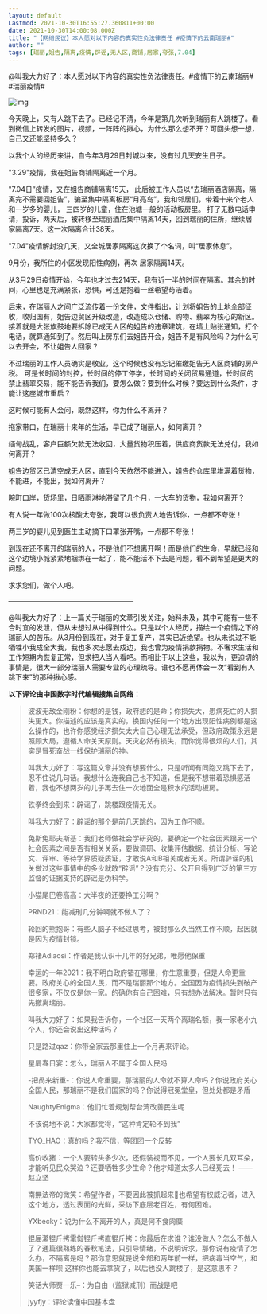 ```yaml
---
layout: default
Lastmod: 2021-10-30T16:55:27.360811+00:00
date: 2021-10-30T14:00:08.000Z
title: "【网络民议】本人愿对以下内容的真实性负法律责任 #疫情下的云南瑞丽#"
author: ""
tags: [瑞丽,姐告,隔离,疫情,辟谣,无人区,商铺,居家,夸张,7.04]
---
```


@叫我大力好了：本人愿对以下内容的真实性负法律责任。#疫情下的云南瑞丽# #瑞丽疫情#

![img](https://images.weserv.nl/?url=https%3A//chinadigitaltimes.net/chinese/files/2021/10/629befcbly1gvwlz1if4fj20ri3v2nim-scaled.jpeg)

今天晚上，又有人跳下去了。已经记不清，今年是第几次听到瑞丽有人跳楼了。看到微信上转发的图片，视频，一阵阵的揪心，为什么那么想不开？可回头想一想，自己又还能坚持多久？

以我个人的经历来讲，自今年3月29日封城以来，没有过几天安生日子。

"3.29"疫情，我在姐告商铺隔离近一个月。

"7.04日”疫情，又在姐告商铺隔离15天， 此后被工作人员以“去瑞丽酒店隔离，隔离完不需要回姐告”，骗至集中隔离板房“月亮岛”，我和邻居们，带着十来个老人和一岁多的婴儿， 三四岁的儿童，住在池塘一般的活动板房里。 打了无数电话申请，投诉，两天后，被转移至瑞丽酒店集中隔离14天，回到瑞丽的住所，继续居家隔离7天。这一次隔离合计38天。

"7.04"疫情解封没几天，又全城居家隔离这次换了个名词，叫“居家体息”。

9月份，我所住的小区发现阳性病例，再次 居家隔离14天。

从3月29日疫情开始，今年也才过去214天，我有近一半的时间在隔离。其余的时间，心里也是充满紧张，恐惧，可还是抱着一丝希望苟活着。

后来，在瑞丽人之间广泛流传着一份文件，文件指出，计划将姐告的土地全部征收，收归国有，姐告边贸区升级改造，改造成以仓储、购物、翡翠为核心的新区。接着就是大张旗鼓地要拆除已成无人区的姐告的违章建筑，在墙上贴张通知，打个电话，就算通知到了。然后叫上房东们去姐告开会，姐告不是有风险吗？为什么可以去开会，不让姐告人回家？

不过瑞丽的工作人员确实是敬业，这个时候也没有忘记催缴姐告无人区商铺的房产税。 可是长时间的封控，长时间的停工停学，长时间的关闭贸易通道，长时间的禁止翡翠交易，能不能告诉我们，要怎么做？要到什么时候？要达到什么条件，才能让这座城市重启？

这时候可能有人会问，既然这样，你为什么不离开？

拖家带口，在瑞丽十来年的生活，早已成了瑞丽人，如何离开？

缅甸战乱，客户巨额欠款无法收回，大量货物积压着，供应商货款无法兑付，我如何离开？

姐告边贸区已清空成无人区，直到今天依然不能进入，姐告的仓库里堆满着货物，不能进，不能出，我如何离开？

畹町口岸，货场里，日晒雨淋地滞留了几个月，一大车的货物，我如何离开？

有人说一年做100次核酸太夸张，我可以很负责人地告诉你，一点都不夸张！

两三岁的婴儿见到医生主动摘下口罩张开嘴，一点都不夸张！

到现在还不离开的瑞丽的人，不是他们不想离开啊！而是他们的生命，早就已经和这个边境小城紧紧地捆绑在一起了，能不能活不下去是问题，看不到希望是更大的问题。

求求您们，做个人吧。

——————————————————

@叫我大力好了：上一篇关于瑞丽的文章引发关注，始料未及，其中可能有一些不合时宜的发泄，但从未想过从中得到什么。只是以个人经历，描绘一个疫情之下的瑞丽人的苦乐。从3月份到现在，对于复工复产，其实已近绝望。也从未说过不能牺牲小我成全大我，我也多次志愿去戍边，我也曾为疫情捐款捐物。不奢求生活和工作短期内恢复正常，但求把人当人看吧。而相比于以上这些，我以为，更迫切的事情是，很大一部分瑞丽人需要专业的心理疏导。谁也不愿再体会一次“看到有人跳下来”的那种揪心感。

**以下评论由中国数字时代编辑搜集自网络：**

> 波波无敌金刚粉：你想的是钱，政府想的是命；你损失大，患病死亡的人损失更大。你描述的应该是真实的，换国内任何一个地方出现阳性病例都是这么操作的，也许你感觉经济损失太大自己心理无法承受，但政府政策永远是照顾大局，遵循人命关天原则。天灾必然有损失，而你觉得很烦的人们，其实是冒死奋战一线保护瑞丽的神。
> 
> 叫我大力好了：写这篇文章并没有想要什么，只是听闻有同胞又跳下去了，忍不住说几句话。我想什么连我自己也不知道，但是我不想带着恐惧感活着，我也不想两岁的儿子再去住一次地面全是积水的活动板房。
> 
> 铁拳终会到来：辟谣了，跳楼跟疫情无关。
> 
> 叫我大力好了：辟谣的那个是前几天跳的，因为工作不顺。
> 
> 兔斯兔耶夫斯基：我们老师做社会学研究的，要确定一个社会因素跟另一个社会因素之间是否有相关关系，要做调研、收集评估数据、统计分析、写论文、评审、等待学界质疑质证，才敢说A和B相关或者无关。所谓辟谣的机关做过这些事情中的多少就敢“辟谣”？没有充分、公开且得到广泛的第三方监督的证据支持的辟谣是伪科学。
> 
> 小猫尾巴卷高高：大半夜的还要挣工分啊？
> 
> PRND21：能减刑几分钟啊就不做人了？
> 
> 轮回的熊抱哥：有些人脑子不经过思考，被封那么久当然工作不顺，起因就是因为疫情封锁。
> 
> 郑禇Adiaosi：作者是我认识十几年的好兄弟，唯愿他保重
> 
> 幸运的一年2021：我不明白政府错在哪里，你生意重要，但是人命更重要。政府关心的全国人民，而不是瑞丽那个地方。全国因为疫情损失到破产很多家，不仅仅是你一家。的确你有自己困难，只有想办法解决。暂时只有先撤离瑞丽。
> 
> 叫我大力好了：如果我告诉你，一个社区一天两个离瑞名额，我一家老小九个人，你还会说出这种话吗？
> 
> 只是路过qaz：你带全家去那里住上一个月再来评论。
> 
> 星屑春日宴：怎么，瑞丽人不属于全国人民吗
> 
> \-把咼来新重-：你说人命重要，那瑞丽的人命就不算人命吗？你说政府关心全国人民，那瑞丽不是我们国家的吗？你说得冠冕堂皇，但处处都是矛盾
> 
> NaughtyEnigma：他们忙着规划帮台湾改善民生呢
> 
> 不该说地不说：大家都觉得，“这种肯定轮不到我”
> 
> TYO\_HAO：真的吗？我不信，等团团一个反转
> 
> 高价收猪：一个人要转头多少次，还假装视而不见，一个人要长几双耳朵，才能听见民众哭泣？还要牺牲多少生命？他才知道太多人已经死去！ —— 赵立坚
> 
> 南無法帝的微笑：希望作者，不要因此被抓起来🙏也希望有权威记者，进入这个地方，透过表面的光鲜，采访下底层老百姓，有何困难。
> 
> YXbecky：说为什么不离开的人，真是何不食肉糜
> 
> 锟届瀿锟斤拷雮傡锟斤拷直锟斤拷：你最后在求谁？谁没做人？怎么不做人了？通篇很熟练的春秋笔法，只引导情绪，不说明诉求，那你说有疫情了怎么办，不隔离是吗？那你意思就是说全部和两年前一样，把病毒当空气，和美国一样呗 这样你也能去拿货了，以后也没人跳楼了，是这意思不？
> 
> 笑话大师贾一乐–：为自由（监狱减刑）而战是吧
> 
> jyyfjy：评论读懂中国基本盘

